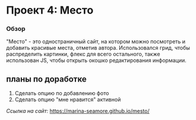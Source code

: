 # Проект 4: Место

### Обзор
"Место" - это одностраничный сайт, на котором можно посмотреть и добавить красивые места, отметив автора. Использовался грид, чтобы распределить картинки, флекс для всего остального, также использован JS, чтобы открыть окошко редактирования информации.

## планы по доработке
1. Сделать опцию по добавлению фото
2. Сделать опцию "мне нравится" активной

*Ссылка на сайт:* https://marina-seamore.github.io/mesto/ 

